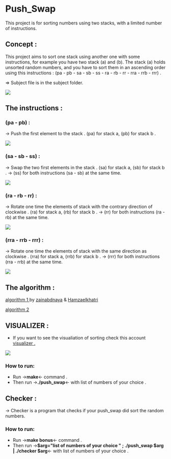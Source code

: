 # Push_Swap

This project is for sorting numbers using two stacks, with a limited number of instructions.

## Concept :

This project aims to sort one stack using another one with some instructions, for example you have two stack (a) and (b).
The stack (a) holds unsorted random numbers, and you have to sort them in an ascending order using this instructions :
(pa - pb - sa - sb - ss - ra - rb - rr - rra - rrb - rrr) .

=> Subject file is in the subject folder.

<img src="https://github.com/nowl01/push_swap/blob/master/subject/1_rXKk8juFHQaLzI-uJyEVog.png">

## The instructions :

### (pa - pb) :
-> Push the first element to the stack . 
(pa) for stack a, (pb) for stack b .

<img src="https://github.com/nowl01/push_swap/blob/master/subject/push.png">

### (sa - sb - ss) :
-> Swap the two first elements in the stack .
(sa) for stack a, (sb) for stack b .
-> (ss) for both instructions (sa - sb) at the same time.

<img src="https://github.com/nowl01/push_swap/blob/master/subject/swap.png">

### (ra - rb - rr) :
-> Rotate one time the elements of stack with the contrary direction of clockwise .
(ra) for stack a, (rb) for stack b .
-> (rr) for both instructions (ra - rb) at the same time.

<img src="https://github.com/nowl01/push_swap/blob/master/subject/rotate.png">

### (rra - rrb - rrr) :
-> Rotate one time the elements of stack with the same direction as clockwise .
(rra) for stack a, (rrb) for stack b .
-> (rrr) for both instructions (rra - rrb) at the same time.

<img src="https://github.com/nowl01/push_swap/blob/master/subject/r_rotate.png">

## The algorithm :

<a href="https://diyanazizo13.medium.com/fastest-push-swap-algorithm-2f510028602b">algorithm 1 </a> by <a href="https://github.com/zainabdnaya">zainabdnaya</a> & <a href="https://github.com/Hamzaelkhatri">Hamzaelkhatri</a>

<a href="https://medium.com/@jamierobertdawson/push-swap-the-least-amount-of-moves-with-two-stacks-d1e76a71789a"> algorithm 2 </a>

## VISUALIZER :

- If you want to see the visualiation of sorting check this account <a href="https://github.com/o-reo/push_swap_visualizer">visualizer . </a>

<img src="https://github.com/nowl01/push_swap/blob/master/subject/visualizer.png">

### How to run:
- Run ->**make**<- command .
- Then run ->**./push_swap**<- with list of numbers of your choice .

## Checker :

-> Checker is a program that checks if your push_swap did sort the random numbers.

### How to run:
- Run ->**make bonus**<- command .
- Then run ->**$arg="list of numbers of your choice " ; ./push_swap $arg | ./checker $arg**<- with list of numbers of your choice .

